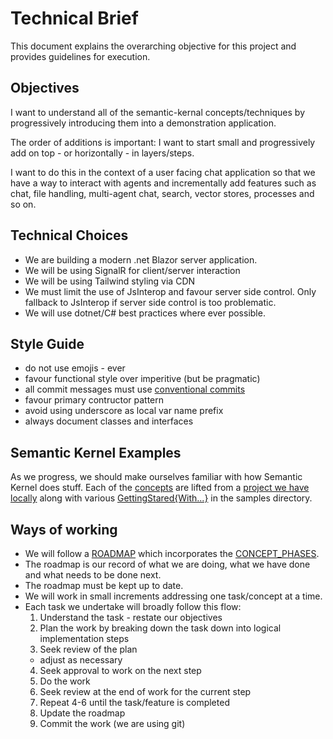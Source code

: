 # Technical Brief
This document explains the overarching objective for this project and provides guidelines for execution.

## Objectives
I want to understand all of the semantic-kernal concepts/techniques by progressively introducing them into a demonstration application.

The order of additions is important: I want to start small and progressively add on top - or horizontally - in layers/steps.

I want to do this in the context of a user facing chat application so that we have a way to interact with agents and incrementally add features such as chat, file handling, multi-agent chat, search, vector stores, processes and so on.

## Technical Choices
- We are building a modern .net Blazor server application.
- We will be using SignalR for client/server interaction
- We will be using Tailwind styling via CDN
- We must limit the use of JsInterop and favour server side control. Only fallback to JsInterop if server side control is too problematic.
- We will use dotnet/C# best practices where ever possible.

## Style Guide
- do not use emojis - ever
- favour functional style over imperitive (but be pragmatic)
- all commit messages must use [conventional commits](https://www.conventionalcommits.org/en/v1.0.0/#specification)
- favour primary contructor pattern
- avoid using underscore as local var name prefix
- always document classes and interfaces

## Semantic Kernel Examples
As we progress, we should make ourselves familiar with how Semantic Kernel does stuff. Each of the [concepts](./CONCEPT_PHASES.md) are lifted from a [project we have locally](../../semantic-kernel/dotnet/samples/Concepts/) along with various [GettingStared{With...}](../../semantic-kernel/dotnet/samples/) in the samples directory.


## Ways of working
- We will follow a [ROADMAP](./ROADMAP.md) which incorporates the [CONCEPT_PHASES](./CONCEPT_PHASES.md).
- The roadmap is our record of what we are doing, what we have done and what needs to be done next.
- The roadmap must be kept up to date.
- We will work in small increments addressing one task/concept at a time.
- Each task we undertake will broadly follow this flow:
  1. Understand the task - restate our objectives
  2. Plan the work by breaking down the task down into logical implementation steps
  3. Seek review of the plan
  - adjust as necessary
  4. Seek approval to work on the next step
  5. Do the work
  6. Seek review at the end of work for the current step
  7. Repeat 4-6 until the task/feature is completed
  8. Update the roadmap
  9. Commit the work (we are using git)
